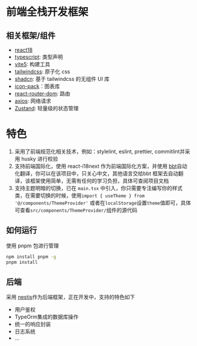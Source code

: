 # 前端全栈开发框架

## 相关框架/组件
- [react18](https://reactjs.org/)
- [typescript](https://www.typescriptlang.org/): 类型声明
- [vite5](https://cn.vitejs.dev/): 构建工具
- [tailwindcss](https://tailwindcss.com/): 原子化 css
- [shadcn](https://ui.shadcn.com/): 基于 tailwindcss 的无组件 UI 库
- [icon-pack](https://iconpark.oceanengine.com/official)：图表库
- [react-router-dom](https://reactrouter.com/en/main): 路由
- [axios](https://axios-http.com/docs/intro): 网络请求
- [Zustand](https://docs.pmnd.rs/zustand/getting-started/introduction): 轻量级的状态管理

# 特色
1. 采用了前端规范化相关技术，例如：stylelint, eslint, prettier, commitlint并采用 husky 进行校验
2. 支持前端国际化，使用 react-i18next 作为前端国际化方案，并使用 [bbt](https://github.com/wakeadmin/bbt-tools)自动化翻译，你可以在该项目中，只关心中文，其他语言交给bbt 框架去自动翻译，该框架使用简单，无需有任何的学习负担，具体可查阅项目文档
3. 支持主题明暗的切换，已在 `main.tsx` 中引入，你只需要专注编写你的样式类，在需要切换的时候，使用`import { useTheme } from '@/components/ThemeProvider'` 或者在`localStorage`设置`theme`值即可，具体可查看`src/components/ThemeProvider/`组件的源代码

## 如何运行
使用 pnpm 包进行管理
```bash
npm install pnpm -g
pnpm install
```

## 后端
采用 [nestjs](https://docs.nestjs.com/)作为后端框架，正在开发中，支持的特色如下

- 用户鉴权
- TypeOrm集成的数据库操作
- 统一的响应封装
- 日志系统
- ...
